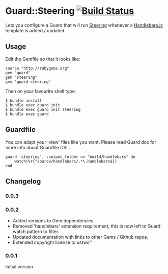 # Guard::Steering [![Build Status](https://secure.travis-ci.org/daaain/guard-steering.png)](http://travis-ci.org/daaain/guard-steering)

Lets you configure a Guard that will run [Steering](https://github.com/pixeltrix/steering) whenever a [Handlebars.js](https://github.com/wycats/handlebars.js) template is added / updated.

## Usage

Edit the Gemfile so that it looks like:

    source "http://rubygems.org"
    gem "guard"
    gem "steering"
    gem 'guard-steering'

Then on your favourite shell type:

    $ bundle install
    $ bundle exec guard init
    $ bundle exec guard init steering
    $ bundle exec guard

## Guardfile

You can adapt your 'view' files like you want. Please read Guard doc for more info about Guardfile DSL.

	guard 'steering', :output_folder => "build/handlebars" do
	 	watch(%r{^source/handlebars/.*\.handlebars$})
	end

## Changelog

### 0.0.3



### 0.0.2

* Added versions to Gem dependencies.
* Removed 'handlebars' extension requirement, this is now left to Guard watch pattern to filter.
* Updated documentation with links to other Gems / Github repos.
* Extended copyright license to ustwo™

### 0.0.1

Initial version.